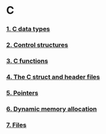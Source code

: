 # C

### [1. C data types](https://github.com/taller-programacion/C/tree/master/variables)
### [2. Control structures](https://github.com/taller-programacion/C/tree/master/control)
### [3. C functions](https://github.com/taller-programacion/C/tree/master/function)
### [4. The C struct and header files](https://github.com/taller-programacion/C/tree/master/struct)
### [5. Pointers ](https://github.com/taller-programacion/C/tree/master/pointer)
### [6. Dynamic memory allocation](https://github.com/taller-programacion/C/tree/master/memory)
### [7. Files](https://github.com/taller-programacion/C/tree/master/files)
